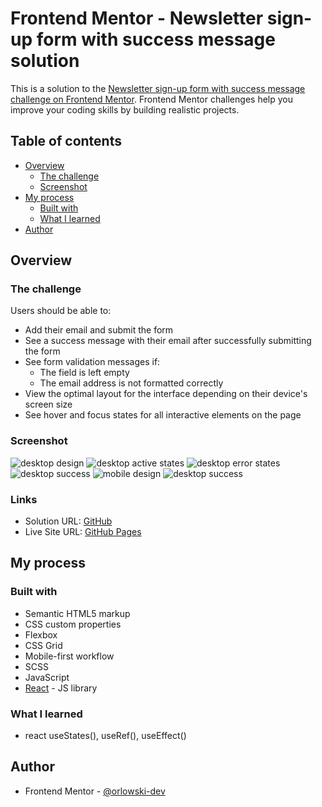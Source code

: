 # Frontend Mentor - Newsletter sign-up form with success message solution

This is a solution to the [Newsletter sign-up form with success message challenge on Frontend Mentor](https://www.frontendmentor.io/challenges/newsletter-signup-form-with-success-message-3FC1AZbNrv). Frontend Mentor challenges help you improve your coding skills by building realistic projects. 

## Table of contents

- [Overview](#overview)
  - [The challenge](#the-challenge)
  - [Screenshot](#screenshot)
- [My process](#my-process)
  - [Built with](#built-with)
  - [What I learned](#what-i-learned)
- [Author](#author)

## Overview

### The challenge

Users should be able to:

- Add their email and submit the form
- See a success message with their email after successfully submitting the form
- See form validation messages if:
  - The field is left empty
  - The email address is not formatted correctly
- View the optimal layout for the interface depending on their device's screen size
- See hover and focus states for all interactive elements on the page

### Screenshot
![desktop design](./public/preview/desktop-design.png)
![desktop active states](./public/preview/active-states.png)
![desktop error states](./public/preview/error-states.png)
![desktop success](./public/preview/desktop-success.png)
![mobile design](./public/preview/mobile-design.png)
![desktop success](./public/preview/mobile-success.png)

### Links

- Solution URL: [GitHub](https://github.com/orlowski-dev/fm-newsletter-sign-up-with-success-message)
- Live Site URL: [GitHub Pages](https://https://orlowski-dev.github.io/fm-newsletter-sign-up-with-success-message)

## My process

### Built with

- Semantic HTML5 markup
- CSS custom properties
- Flexbox
- CSS Grid
- Mobile-first workflow
- SCSS
- JavaScript
- [React](https://reactjs.org/) - JS library

### What I learned

- react useStates(), useRef(), useEffect()

## Author

- Frontend Mentor - [@orlowski-dev](https://www.frontendmentor.io/profile/orlowski-dev)
